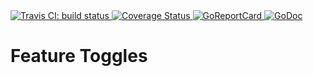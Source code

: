 <a href="https://travis-ci.org/globusdigital/feature-toggles">
    <img src="https://travis-ci.org/globusdigital/feature-toggles.svg?branch=master" alt="Travis CI: build status">
</a>
<a href='https://coveralls.io/github/globusdigital/feature-toggles'>
    <img src='https://coveralls.io/repos/github/globusdigital/feature-toggles/badge.svg' alt='Coverage Status' />
</a>
<a href="https://goreportcard.com/report/github.com/globusdigital/feature-toggles">
    <img src="https://goreportcard.com/badge/github.com/globusdigital/feature-toggles" alt="GoReportCard">
</a>
<a href="https://godoc.org/github.com/globusdigital/feature-toggles">
    <img src="https://godoc.org/github.com/globusdigital/feature-toggles?status.svg" alt="GoDoc">
</a>

# Feature Toggles
